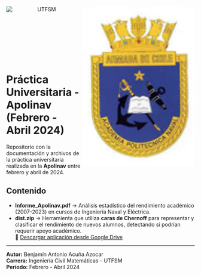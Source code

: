 <header>
<img src="https://upload.wikimedia.org/wikipedia/commons/4/47/Logo_UTFSM.png" width=200 alt="UTFSM" align="left"/>
<img src="./images/apolinav.png" width= 300 alt="DMAT" align="right"/>
</header>

</br></br></br></br></br>


# Práctica Universitaria - Apolinav (Febrero - Abril 2024)

Repositorio con la documentación y archivos de la práctica universitaria realizada en la **Apolinav** entre febrero y abril de 2024.

## Contenido
- **Informe_Apolinav.pdf** → Análisis estadístico del rendimiento académico (2007-2023) en cursos de Ingeniería Naval y Eléctrica.
- **dist.zip** → Herramienta que utiliza **caras de Chernoff** para representar y clasificar el rendimiento de nuevos alumnos, detectando si podrían requerir apoyo académico.  
  🔗 [Descargar aplicación desde Google Drive](https://drive.google.com/file/d/1Ckyb1Yi_YiUeyX2TmsUD4SAdKoez5FVa/view?usp=sharing)


---

**Autor:** Benjamín Antonio Acuña Azocar  
**Carrera:** Ingeniería Civil Matemáticas – UTFSM  
**Período:** Febrero - Abril 2024
